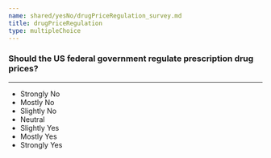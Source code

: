 ```yaml
---
name: shared/yesNo/drugPriceRegulation_survey.md
title: drugPriceRegulation
type: multipleChoice
---
```


### Should the US federal government regulate prescription drug prices?

---

- Strongly No
- Mostly No
- Slightly No
- Neutral
- Slightly Yes
- Mostly Yes
- Strongly Yes

